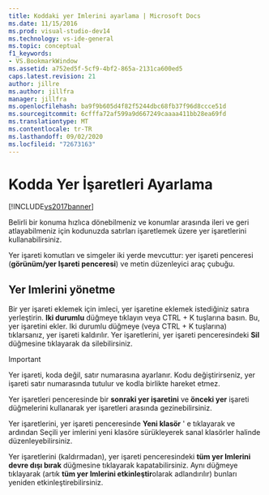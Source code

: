 ```yaml
---
title: Koddaki yer Imlerini ayarlama | Microsoft Docs
ms.date: 11/15/2016
ms.prod: visual-studio-dev14
ms.technology: vs-ide-general
ms.topic: conceptual
f1_keywords:
- VS.BookmarkWindow
ms.assetid: a752ed5f-5cf9-4bf2-865a-2131ca600ed5
caps.latest.revision: 21
author: jillre
ms.author: jillfra
manager: jillfra
ms.openlocfilehash: ba9f9b605d4f82f5244dbc68fb37f96d8ccce51d
ms.sourcegitcommit: 6cfffa72af599a9d667249caaaa411bb28ea69fd
ms.translationtype: MT
ms.contentlocale: tr-TR
ms.lasthandoff: 09/02/2020
ms.locfileid: "72673163"
---
```

# <a name="setting-bookmarks-in-code"></a>Kodda Yer İşaretleri Ayarlama
[!INCLUDE[vs2017banner](../includes/vs2017banner.md)]

Belirli bir konuma hızlıca dönebilmeniz ve konumlar arasında ileri ve geri atlayabilmeniz için kodunuzda satırları işaretlemek üzere yer işaretlerini kullanabilirsiniz.

 Yer işareti komutları ve simgeler iki yerde mevcuttur: yer işareti penceresi (**görünüm/yer Işareti penceresi**) ve metin düzenleyici araç çubuğu.

## <a name="managing-bookmarks"></a>Yer Imlerini yönetme
 Bir yer işareti eklemek için imleci, yer işaretine eklemek istediğiniz satıra yerleştirin. **Iki durumlu** düğmeye tıklayın veya CTRL + K tuşlarına basın. Bu, yer işaretini ekler. Iki durumlu düğmeye (veya CTRL + K tuşlarına) tıklarsanız, yer işareti kaldırılır. Yer işaretlerini, yer işareti penceresindeki **Sil** düğmesine tıklayarak da silebilirsiniz.

> [!IMPORTANT]
> Yer işareti, koda değil, satır numarasına ayarlanır. Kodu değiştirirseniz, yer işareti satır numarasında tutulur ve kodla birlikte hareket etmez.

 Yer işaretleri penceresinde bir **sonraki yer işaretini** ve **önceki yer** işareti düğmelerini kullanarak yer işaretleri arasında gezinebilirsiniz.

 Yer işaretlerini, yer işareti penceresinde **Yeni klasör** ' e tıklayarak ve ardından Seçili yer imlerini yeni klasöre sürükleyerek sanal klasörler halinde düzenleyebilirsiniz.

 Yer işaretlerini (kaldırmadan), yer işareti penceresindeki **tüm yer Imlerini devre dışı bırak** düğmesine tıklayarak kapatabilirsiniz. Aynı düğmeye tıklayarak (artık **tüm yer Imlerini etkinleştir**olarak adlandırılır) bunları yeniden etkinleştirebilirsiniz.
